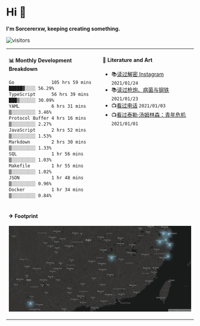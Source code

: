 # Hi 👋

**I'm Sorcererxw, keeping creating something.**

![visitors](https://visitor-badge.glitch.me/badge?page_id=sorcererxw.sorcererx)

<table width="800px">
<tr>
<td valign="top" width="50%">

#### 📊 Monthly Development Breakdown

<!--START_SECTION:waka-->
```text
Go              105 hrs 59 mins █████▓░░░░ 56.29%
TypeScript      56 hrs 39 mins  ███▒░░░░░░ 30.09%
YAML            6 hrs 31 mins   ▒░░░░░░░░░ 3.46%
Protocol Buffer 4 hrs 16 mins   ▒░░░░░░░░░ 2.27%
JavaScript      2 hrs 52 mins   ▒░░░░░░░░░ 1.53%
Markdown        2 hrs 30 mins   ▒░░░░░░░░░ 1.33%
SQL             1 hr 56 mins    ▒░░░░░░░░░ 1.03%
Makefile        1 hr 55 mins    ▒░░░░░░░░░ 1.02%
JSON            1 hr 48 mins    ▒░░░░░░░░░ 0.96%
Docker          1 hr 34 mins    ▒░░░░░░░░░ 0.84%
```
<!--END_SECTION:waka-->

<td valign="top" width="50%">

#### 💃 Literature and Art

<!--START_SECTION:douban-->
* 📚[读过解密 Instagram](https://book.douban.com/subject/35252483/) <code>2021/01/24</code>
* 📚[读过枪炮、病菌与钢铁](https://book.douban.com/subject/1813841/) <code>2021/01/23</code>
* 📺[看过电话](http://movie.douban.com/subject/30346025/) <code>2021/01/03</code>
* 📺[看过泰勒·汤姆林森：青年危机](http://movie.douban.com/subject/34979178/) <code>2021/01/01</code>

<!--END_SECTION:douban-->

</td>
</tr>
<tr>
<td colspan="2">

#### ✈ Footprint

![footprint](./footprint.png)

</td>
</tr>
</table>


